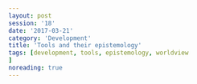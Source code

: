 ```yaml
--- 
layout: post 
session: '18' 
date: '2017-03-21' 
category: 'Development' 
title: 'Tools and their epistemology' 
tags: [development, tools, epistemology, worldview			] 
noreading: true
--- 
```


<excerpt/>
